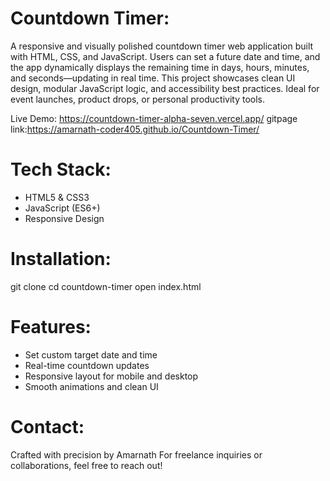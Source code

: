 Countdown Timer:
===============
A responsive and visually polished countdown timer web application built with HTML, CSS, and JavaScript. Users can set a future date and time, and the app dynamically displays the remaining time in days, hours, minutes, and seconds—updating in real time.
This project showcases clean UI design, modular JavaScript logic, and accessibility best practices. Ideal for event launches, product drops, or personal productivity tools.


Live Demo: https://countdown-timer-alpha-seven.vercel.app/
gitpage link:https://amarnath-coder405.github.io/Countdown-Timer/


Tech Stack:
===========
- HTML5 & CSS3
- JavaScript (ES6+)
- Responsive Design

Installation:
=============
git clone 
cd countdown-timer
open index.html

Features:
=========
- Set custom target date and time
- Real-time countdown updates
- Responsive layout for mobile and desktop
- Smooth animations and clean UI

Contact:
========
Crafted with precision by Amarnath
For freelance inquiries or collaborations, feel free to reach out!
